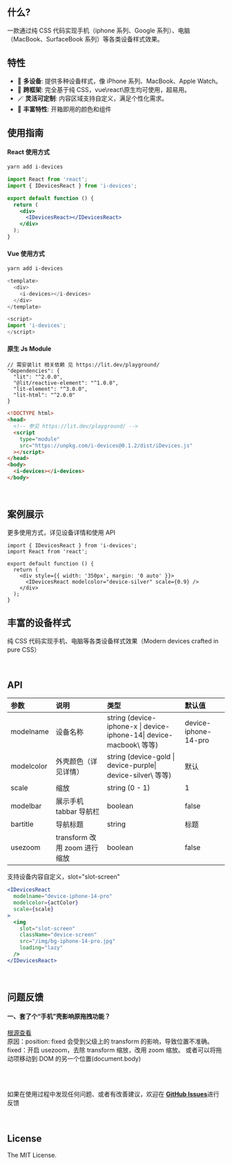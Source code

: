 ## 什么?

一款通过纯 CSS 代码实现手机（iphone 系列、Google 系列）、电脑（MacBook、SurfaceBook 系列）等各类设备样式效果。

## 特性

- 🎨 **多设备**: 提供多种设备样式，像 iPhone 系列、MacBook、Apple Watch。
- 🚧 **跨框架**: 完全基于纯 CSS，vue\react\原生均可使用，超易用。
- 🪄 **灵活可定制**: 内容区域支持自定义，满足个性化需求。
- 🧱 **丰富特性**: 开箱即用的颜色和组件

## 使用指南

#### React 使用方式

```bash | pure
yarn add i-devices
```

```jsx | pure
import React from 'react';
import { IDevicesReact } from 'i-devices';

export default function () {
  return (
    <div>
      <IDevicesReact></IDevicesReact>
    </div>
  );
}
```

#### Vue 使用方式

```bash | pure
yarn add i-devices
```

```js | pure
<template>
  <div>
    <i-devices></i-devices>
  </div>
</template>

<script>
import 'i-devices';
</script>
```

#### 原生 Js Module

```
// 需安装lit 相关依赖 见 https://lit.dev/playground/
"dependencies": {
  "lit": "^2.0.0",
  "@lit/reactive-element": "^1.0.0",
  "lit-element": "^3.0.0",
  "lit-html": "^2.0.0"
}
```

```html | pure
<!DOCTYPE html>
<head>
  <!-- 参见 https://lit.dev/playground/ -->
  <script
    type="module"
    src="https://unpkg.com/i-devices@0.1.2/dist/iDevices.js"
  ></script>
</head>
<body>
  <i-devices></i-devices>
</body>
```

<br />

## 案例展示

更多使用方式，详见设备详情和使用 API

```tsx
import { IDevicesReact } from 'i-devices';
import React from 'react';

export default function () {
  return (
    <div style={{ width: '350px', margin: '0 auto' }}>
      <IDevicesReact modelcolor="device-silver" scale={0.9} />
    </div>
  );
}
```

## 丰富的设备样式

纯 CSS 代码实现手机、电脑等各类设备样式效果（Modern devices crafted in pure CSS）

<br />

## API

| 参数       | 说明                         | 类型                                                                | 默认值               |
| :--------- | :--------------------------- | :------------------------------------------------------------------ | :------------------- |
| modelname  | 设备名称                     | string (device-iphone-x \| device-iphone-14\| device-macbook\ 等等) | device-iphone-14-pro |
| modelcolor | 外壳颜色（详见详情）         | string (device-gold \| device-purple\| device-silver\ 等等)         | 默认                 |
| scale      | 缩放                         | string (0 - 1)                                                      | 1                    |
| modelbar   | 展示手机 tabbar 导航栏       | boolean                                                             | false                |
| bartitle   | 导航标题                     | string                                                              | 标题                 |
| usezoom    | transform 改用 zoom 进行缩放 | boolean                                                             | false                |

支持设备内容自定义，slot="slot-screen"

```jsx | pure
<IDevicesReact
  modelname="device-iphone-14-pro"
  modelcolor={actColor}
  scale={scale}
>
  <img
    slot="slot-screen"
    className="device-screen"
    src="/img/bg-iphone-14-pro.jpg"
    loading="lazy"
  />
</IDevicesReact>
```

<br />

## 问题反馈

#### 一、套了个“手机”壳影响原拖拽功能？

[根源查看](https://github.com/atlassian/react-beautiful-dnd/blob/master/docs/api/draggable.md#warning-position-fixed) <br />
原因：position: fixed 会受到父级上的 transform 的影响，导致位置不准确。 <br />
fixed：开启 usezoom，去除 transform 缩放，改用 zoom 缩放。 或者可以将拖动项移动到 DOM 的另一个位置(document.body)

<br />
<br />

如果在使用过程中发现任何问题、或者有改善建议，欢迎在 [**GitHub Issues**](https://github.com/)进行反馈

<br />

## License

The MIT License.
